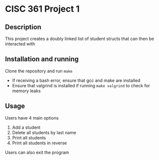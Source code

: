 # CISC 361 Project 1

## Description
This project creates a doubly linked list of student structs that can then be interacted with

## Installation and running
Clone the repository and run `make`
- If receiving a bash error, ensure that gcc and make are installed
- Ensure that valgrind is installed if running `make valgrind` to check for memory leaks


## Usage
Users have 4 main options
1. Add a student
2. Delete all students by last name
3. Print all students
4. Print all students in reverse

Users can also exit the program